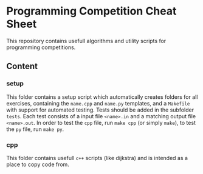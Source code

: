 Programming Competition Cheat Sheet
===================================

This repository contains usefull algorithms and utility scripts for programming
competitions.

Content
-------

### setup

This folder contains a setup script which automatically creates folders for all
exercises, containing the `name.cpp` and `name.py` templates, and a `Makefile`
with support for automated testing. Tests should be added in the subfolder
`tests`. Each test consists of a input file `<name>.in` and a matching output
file `<name>.out`. In order to test the `cpp` file, run `make cpp` (or simply
`make`), to test the `py` file, run `make py`.


### cpp

This folder contains usefull `c++` scripts (like dijkstra) and is intended as a
place to copy code from.
